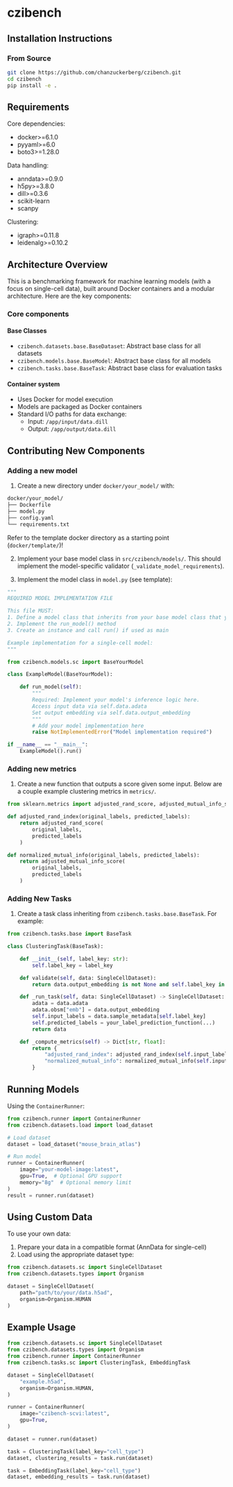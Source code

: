# czibench

## Installation Instructions

### From Source

```bash
git clone https://github.com/chanzuckerberg/czibench.git
cd czibench
pip install -e .
```

## Requirements

Core dependencies:

- docker>=6.1.0
- pyyaml>=6.0
- boto3>=1.28.0

Data handling:

- anndata>=0.9.0
- h5py>=3.8.0
- dill>=0.3.6
- scikit-learn
- scanpy

Clustering:

- igraph>=0.11.8
- leidenalg>=0.10.2

## Architecture Overview

This is a benchmarking framework for machine learning models (with a focus on single-cell data), built around Docker containers and a modular architecture. Here are the key components:

### Core components

#### Base Classes

- `czibench.datasets.base.BaseDataset`: Abstract base class for all datasets
- `czibench.models.base.BaseModel`: Abstract base class for all models
- `czibench.tasks.base.BaseTask`: Abstract base class for evaluation tasks

#### Container system

- Uses Docker for model execution
- Models are packaged as Docker containers
- Standard I/O paths for data exchange:
  - Input: `/app/input/data.dill`
  - Output: `/app/output/data.dill`

## Contributing New Components

### Adding a new model

1. Create a new directory under `docker/your_model/` with:

```markdown
docker/your_model/
├── Dockerfile
├── model.py
├── config.yaml
└── requirements.txt
```

Refer to the template docker directory as a starting point (`docker/template/`)!

2. Implement your base model class in `src/czibench/models/`. This should implement the model-specific validator (`_validate_model_requirements`).

3. Implement the model class in `model.py` (see template):

```python
"""
REQUIRED MODEL IMPLEMENTATION FILE

This file MUST:
1. Define a model class that inherits from your base model class that you implemented in the benchmarking library (e.g. BaseSCVI)
2. Implement the run_model() method
3. Create an instance and call run() if used as main

Example implementation for a single-cell model:
"""

from czibench.models.sc import BaseYourModel

class ExampleModel(BaseYourModel):

    def run_model(self):
        """
        Required: Implement your model's inference logic here.
        Access input data via self.data.adata
        Set output embedding via self.data.output_embedding
        """
        # Add your model implementation here
        raise NotImplementedError("Model implementation required")

if __name__ == "__main__":
    ExampleModel().run()
```

### Adding new metrics

1. Create a new function that outputs a score given some input. Below are a couple example clustering metrics in `metrics/`.

```python
from sklearn.metrics import adjusted_rand_score, adjusted_mutual_info_score

def adjusted_rand_index(original_labels, predicted_labels):
    return adjusted_rand_score(
        original_labels,
        predicted_labels
    )

def normalized_mutual_info(original_labels, predicted_labels):
    return adjusted_mutual_info_score(
        original_labels,
        predicted_labels
    )
```

### Adding New Tasks

1. Create a task class inheriting from `czibench.tasks.base.BaseTask`. For example:

```python
from czibench.tasks.base import BaseTask

class ClusteringTask(BaseTask):

    def __init__(self, label_key: str):
        self.label_key = label_key

    def validate(self, data: SingleCellDataset):
        return data.output_embedding is not None and self.label_key in data.sample_metadata.columns

    def _run_task(self, data: SingleCellDataset) -> SingleCellDataset:
        adata = data.adata
        adata.obsm["emb"] = data.output_embedding
        self.input_labels = data.sample_metadata[self.label_key]
        self.predicted_labels = your_label_prediction_function(...)
        return data

    def _compute_metrics(self) -> Dict[str, float]:
        return {
            "adjusted_rand_index": adjusted_rand_index(self.input_labels, self.predicted_labels),
            "normalized_mutual_info": normalized_mutual_info(self.input_labels, self.predicted_labels),
        }
```

## Running Models

Using the `ContainerRunner`:

```python
from czibench.runner import ContainerRunner
from czibench.datasets.load import load_dataset

# Load dataset
dataset = load_dataset("mouse_brain_atlas")

# Run model
runner = ContainerRunner(
    image="your-model-image:latest",
    gpu=True,  # Optional GPU support
    memory="8g"  # Optional memory limit
)
result = runner.run(dataset)
```

## Using Custom Data

To use your own data:

1. Prepare your data in a compatible format (AnnData for single-cell)
2. Load using the appropriate dataset type:

```python
from czibench.datasets.sc import SingleCellDataset
from czibench.datasets.types import Organism

dataset = SingleCellDataset(
    path="path/to/your/data.h5ad",
    organism=Organism.HUMAN
)
```

## Example Usage

```python
from czibench.datasets.sc import SingleCellDataset
from czibench.datasets.types import Organism
from czibench.runner import ContainerRunner
from czibench.tasks.sc import ClusteringTask, EmbeddingTask

dataset = SingleCellDataset(
    "example.h5ad",
    organism=Organism.HUMAN,
)

runner = ContainerRunner(
    image="czibench-scvi:latest",
    gpu=True,
)

dataset = runner.run(dataset)

task = ClusteringTask(label_key="cell_type")
dataset, clustering_results = task.run(dataset)

task = EmbeddingTask(label_key="cell_type")
dataset, embedding_results = task.run(dataset)
```
